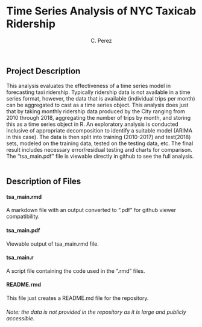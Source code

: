 Time Series Analysis of NYC Taxicab Ridership
================
<center>

C. Perez

</center>

 

## Project Description

This analysis evaluates the effectiveness of a time series model in
forecasting taxi ridership. Typically ridership data is not available in
a time series format, however, the data that is available (individual
trips per month) can be aggregated to cast as a time series object. This
analysis does just that by taking monthly ridership data produced by the
City ranging from 2010 through 2018, aggregating the number of trips by
month, and storing this as a time series object in R. An exploratory
analysis is conducted inclusive of appropriate decomposition to identify
a suitable model (ARIMA in this case). The data is then split into
training (2010-2017) and test(2018) sets, modeled on the training data,
tested on the testing data, etc. The final result includes necessary
error/residual testing and charts for comparison. The “tsa\_main.pdf”
file is viewable directly in github to see the full analysis.  
 

## Description of Files

#### tsa\_main.rmd

A markdown file with an output converted to “.pdf” for github viewer
compatibility.

#### tsa\_main.pdf

Viewable output of tsa\_main.rmd file.

#### tsa\_main.r

A script file containing the code used in the “.rmd” files.

#### README.rmd

This file just creates a README.md file for the repository.

###### Note: the data is not provided in the repository as it is large and publicly accessible.
